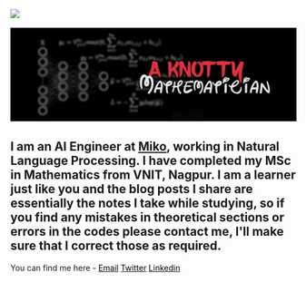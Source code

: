 <!--- - 👋 Hi, I’m Jasraj @aknottymathematician
- 👀 I’m interested in Math, Coding, exploring depths of AI
- 🌱 I’m currently learning a few elements of Computer Vision
- 💞️ I’m looking to collaborate on Python Coding
- 📫 How to reach me aknottymathematician@gmail.com -->

![](https://komarev.com/ghpvc/?username=aknottymathematician&color=red&label=PROFILE+VIEWS)

[![Header](https://raw.githubusercontent.com/aknottymathematician/aknottymathematician/main/KM_masthead-2_16-August-2020.jpg "Header")](https://aknottymathematician.github.io/)

## I am an AI Engineer at [Miko](https://miko.ai/in), working in Natural Language Processing. I have completed my MSc in Mathematics from VNIT, Nagpur. I am a learner just like you and the blog posts I share are essentially the notes I take while studying, so if you find any mistakes in theoretical sections or errors in the codes please contact me, I'll make sure that I correct those as required.

You can find me here - 
<i class="fa fa-envelope" aria-hidden="true"></i> [<span style="color:black ; text-decoration:none" >Email</span>](mailto:aknottymathematician@gmail.com)
<i class="fab fa-fw fa-twitter-square" style="color:#55acee"></i> [<span style="color:black" display= "inline-block">Twitter</span>](https://twitter.com/aknottymathguy)
<i class="fab fa-fw fa-linkedin" style="color:#007bb6"></i> [<span style="color:black" margin-bottom= "0em">Linkedin</span>](https://www.linkedin.com/in/jasraj-date/)


<!-- [![A Knotty Mathematician's GitHub stats](https://github-readme-stats.vercel.app/api?username=aknottymathematician)](https://github.com/aknottymathematician/github-readme-stats)
[![Top Languages](https://github-readme-stats.vercel.app/api/top-langs/?username=aknottymathematician&layout=compact)](https://github.com/aknottymathematician/github-readme-stats) -->


<!--- ![](https://img.shields.io/badge/OS-Linux-informational?style=flat&logo=linux&logoColor=white&color=2bbc8a)
![](https://img.shields.io/badge/Editor-Sublime-informational?style=flat&logo=sublime-idea&logoColor=white&color=2bbc8a)
![](https://img.shields.io/badge/Code-Python-informational?style=flat&logo=python&logoColor=white&color=2bbc8a)
![](https://img.shields.io/badge/Code-JavaScript-informational?style=flat&logo=javascript&logoColor=white&color=2bbc8a)
![](https://img.shields.io/badge/Code-Golang-informational?style=flat&logo=go&logoColor=white&color=2bbc8a)
![](https://img.shields.io/badge/Code-Make-informational?style=flat&logo=cmake&logoColor=white&color=2bbc8a)
![](https://img.shields.io/badge/Code-Vue-informational?style=flat&logo=vue.js&logoColor=white&color=2bbc8a)
![](https://img.shields.io/badge/Shell-Bash-informational?style=flat&logo=gnu-bash&logoColor=white&color=2bbc8a)
![](https://img.shields.io/badge/Tools-PostgreSQL-informational?style=flat&logo=postgresql&logoColor=white&color=2bbc8a)
![](https://img.shields.io/badge/Tools-Docker-informational?style=flat&logo=docker&logoColor=white&color=2bbc8a)
![](https://img.shields.io/badge/Tools-Kubernetes-informational?style=flat&logo=kubernetes&logoColor=white&color=2bbc8a)
![](https://img.shields.io/badge/Tools-Red_Hat_OpenShift-informational?style=flat&logo=red-hat-open-shift&logoColor=white&color=2bbc8a)
![](https://img.shields.io/badge/Cloud-Digital_Ocean-informational?style=flat&logo=digitalocean&logoColor=white&color=2bbc8a)
--->


<!---
aknottymathematician/aknottymathematician is a ✨ special ✨ repository because its `README.md` (this file) appears on your GitHub profile.
You can click the Preview link to take a look at your changes.
--->
